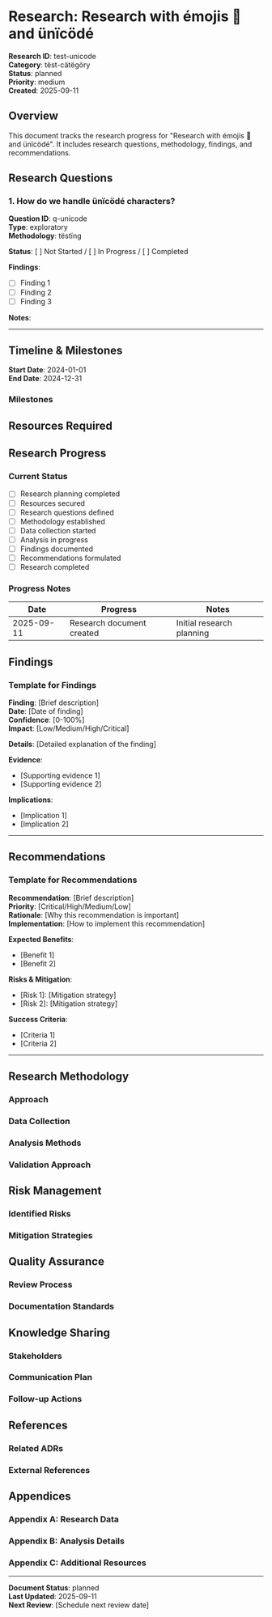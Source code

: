 # Research: Research with émojis 🚀 and ünïcödé

**Research ID**: test-unicode  
**Category**: tëst-cätëgöry  
**Status**: planned  
**Priority**: medium  
**Created**: 2025-09-11  

## Overview

This document tracks the research progress for "Research with émojis 🚀 and ünïcödé". It includes research questions, methodology, findings, and recommendations.

## Research Questions


### 1. How do we handle ünïcödé characters?

**Question ID**: q-unicode  
**Type**: exploratory  
**Methodology**: tëstïng  

**Status**: [ ] Not Started / [ ] In Progress / [ ] Completed

**Findings**:
- [ ] Finding 1
- [ ] Finding 2
- [ ] Finding 3

**Notes**:
<!-- Add research notes here -->

---


## Timeline & Milestones

**Start Date**: 2024-01-01  
**End Date**: 2024-12-31  

### Milestones



## Resources Required



## Research Progress

### Current Status
- [ ] Research planning completed
- [ ] Resources secured
- [ ] Research questions defined
- [ ] Methodology established
- [ ] Data collection started
- [ ] Analysis in progress
- [ ] Findings documented
- [ ] Recommendations formulated
- [ ] Research completed

### Progress Notes

| Date | Progress | Notes |
|------|----------|-------|
| 2025-09-11 | Research document created | Initial research planning |
<!-- Add progress entries here -->

## Findings


<!-- Findings will be documented here as research progresses -->

### Template for Findings

**Finding**: [Brief description]  
**Date**: [Date of finding]  
**Confidence**: [0-100%]  
**Impact**: [Low/Medium/High/Critical]  

**Details**:
[Detailed explanation of the finding]

**Evidence**:
- [Supporting evidence 1]
- [Supporting evidence 2]

**Implications**:
- [Implication 1]
- [Implication 2]

---


## Recommendations


<!-- Recommendations will be documented here based on research findings -->

### Template for Recommendations

**Recommendation**: [Brief description]  
**Priority**: [Critical/High/Medium/Low]  
**Rationale**: [Why this recommendation is important]  
**Implementation**: [How to implement this recommendation]  

**Expected Benefits**:
- [Benefit 1]
- [Benefit 2]

**Risks & Mitigation**:
- [Risk 1]: [Mitigation strategy]
- [Risk 2]: [Mitigation strategy]

**Success Criteria**:
- [Criteria 1]
- [Criteria 2]

---


## Research Methodology

### Approach
<!-- Document the research approach and methodology here -->

### Data Collection
<!-- Document data collection methods and sources -->

### Analysis Methods
<!-- Document analysis methods and tools -->

### Validation Approach
<!-- Document how findings will be validated -->

## Risk Management

### Identified Risks
<!-- Document potential risks to research success -->

### Mitigation Strategies
<!-- Document risk mitigation approaches -->

## Quality Assurance

### Review Process
<!-- Document peer review and validation process -->

### Documentation Standards
<!-- Document quality standards for research documentation -->

## Knowledge Sharing

### Stakeholders
<!-- List stakeholders who should be informed of findings -->

### Communication Plan
<!-- Document how findings will be communicated -->

### Follow-up Actions
<!-- Document planned follow-up actions based on research -->

## References

<!-- Add references to relevant ADRs, documentation, and external sources -->

### Related ADRs
<!-- Link to relevant Architectural Decision Records -->

### External References
<!-- Link to external research, documentation, and resources -->

## Appendices

### Appendix A: Research Data
<!-- Include raw research data and supporting materials -->

### Appendix B: Analysis Details
<!-- Include detailed analysis and calculations -->

### Appendix C: Additional Resources
<!-- Include additional supporting materials -->

---

**Document Status**: planned  
**Last Updated**: 2025-09-11  
**Next Review**: [Schedule next review date]  

<!-- 
Research Document Guidelines:
1. Update progress regularly
2. Document all findings with evidence
3. Include confidence levels for findings
4. Link to relevant ADRs and documentation
5. Share findings with stakeholders
6. Archive completed research appropriately
-->
